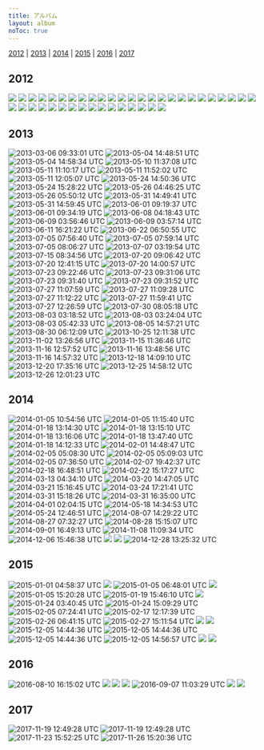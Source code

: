 ```yaml
---
title: アルバム
layout: album
noToc: true
---
```


[2012](#2012) | [2013](#2013) | [2014](#2014) | [2015](#2015) | [2016](#2016) | [2017](#2017)

## 2012
![](/img/galleries/2012-03-26_19.10.46.png)
![](/img/galleries/2012-03-26_21.32.05.png)
![](/img/galleries/2012-03-28_16.26.23.png)
![](/img/galleries/2012-04-02_21.00.50.png)
![](/img/galleries/2012-08-05_22.38.30.png)
![](/img/galleries/2012-08-05_22.39.12.png)
![](/img/galleries/2012-08-11_18.59.32.png)
![](/img/galleries/2012-08-25_09.37.01.png)
![](/img/galleries/2012-08-25_16.07.18.png)
![](/img/galleries/2012-08-25_23.21.58.png)
![](/img/galleries/2012-08-27_21.43.07.png)
![](/img/galleries/2012-08-29_11.13.23.png)
![](/img/galleries/2012-08-30_07.45.35.png)
![](/img/galleries/2012-08-30_07.46.37.png)
![](/img/galleries/2012-09-09_02.35.40.png)
![](/img/galleries/2012-09-11_20.21.39.png)
![](/img/galleries/2012-09-14_22.02.24.png)
![](/img/galleries/2012-09-14_22.47.24.png)
![](/img/galleries/2012-09-14_22.47.32.png)
![](/img/galleries/2012-09-14_23.28.44.png)
![](/img/galleries/2012-09-14_23.31.37.png)
![](/img/galleries/2012-09-16_02.33.25.png)
![](/img/galleries/2012-10-17_20.06.35.png)
![](/img/galleries/2012-11-08_03.20.22.png)
![](/img/galleries/2012-11-13_19.11.16.png)
![](/img/galleries/2012-11-18_17.49.11.png)
![](/img/galleries/2012-11-21_19.41.34.png)
![](/img/galleries/2012-11-25_13.59.28.png)
![](/img/galleries/2012-11-25_14.19.59.png)
![](/img/galleries/2012-11-25_14.41.17.png)
![](/img/galleries/2012-12-15_01.55.42.png)
![](/img/galleries/2012-12-23_22.02.12.png)
![](/img/galleries/2012-12-25_20.19.26.png)
![](/img/galleries/2012-12-25_20.28.39.png)
![](/img/galleries/2012-12-25_21.22.53.png)
![](/img/galleries/2012-12-25_21.34.45.png)
![](/img/galleries/2012-12-25_22.47.45.png)
![](/img/galleries/2012-12-25_22.52.22.png)
![](/img/galleries/2012-12-25_22.54.07.png)
![](/img/galleries/2012-12-25_22.54.18.png)
![](/img/galleries/2012-12-27_21.10.46.png)

## 2013
![2013-03-06 09:33:01 UTC](https://pbs.twimg.com/media/BEqfvFWCYAAJpNT.jpg)
![2013-05-04 14:48:51 UTC](https://pbs.twimg.com/media/BJbd09zCEAI_LLh.png)
![2013-05-04 14:58:34 UTC](https://pbs.twimg.com/media/BJbgDIBCQAAAnjN.png)
![2013-05-10 11:37:08 UTC](https://pbs.twimg.com/media/BJ5re8MCcAE8XqZ.png)
![2013-05-11 11:10:17 UTC](https://pbs.twimg.com/media/BJ-u7jnCEAAvAhh.png)
![2013-05-11 11:52:02 UTC](https://pbs.twimg.com/media/BJ-4e_dCMAIz5N3.png)
![2013-05-11 12:05:07 UTC](https://pbs.twimg.com/media/BJ-7ey7CEAAQGiR.png)
![2013-05-24 14:50:36 UTC](https://pbs.twimg.com/media/BLCeBiTCUAA_6BO.png)
![2013-05-24 15:28:22 UTC](https://pbs.twimg.com/media/BLCmqvPCQAAbQWO.png)
![2013-05-26 04:46:25 UTC](https://pbs.twimg.com/media/BLKm6s4CMAAh4HN.png)
![2013-05-26 05:50:12 UTC](https://pbs.twimg.com/media/BLK1g9YCIAAnt-V.png)
![2013-05-31 14:49:41 UTC](https://pbs.twimg.com/media/BLmg8W3CEAAQGpU.png)
![2013-05-31 14:59:45 UTC](https://pbs.twimg.com/media/BLmjPuhCcAEa7rJ.png)
![2013-06-01 09:19:37 UTC](https://pbs.twimg.com/media/BLqe_AgCUAA44b9.png)
![2013-06-01 09:34:19 UTC](https://pbs.twimg.com/media/BLqiWiVCMAEORNj.png)
![2013-06-08 04:18:43 UTC](https://pbs.twimg.com/media/BMNdPkGCEAApbye.png)
![2013-06-09 03:56:46 UTC](https://pbs.twimg.com/media/BMShzzhCAAACDgy.png)
![2013-06-09 03:57:14 UTC](https://pbs.twimg.com/media/BMSh6z2CcAEz-Fz.png)
![2013-06-11 16:21:22 UTC](https://pbs.twimg.com/media/BMffapPCYAAnMtq.png)
![2013-06-22 06:50:55 UTC](https://pbs.twimg.com/media/BNWGVrnCcAADqJi.png)
![2013-07-05 07:56:40 UTC](https://pbs.twimg.com/media/BOZSDh-CUAArURL.png)
![2013-07-05 07:59:14 UTC](https://pbs.twimg.com/media/BOZSpG5CcAA128b.png)
![2013-07-05 08:06:27 UTC](https://pbs.twimg.com/media/BOZUStkCMAAKVDF.png)
![2013-07-07 03:19:54 UTC](https://pbs.twimg.com/media/BOil4xWCAAESSMd.png)
![2013-07-15 08:34:56 UTC](https://pbs.twimg.com/media/BPM6to7CMAA37JM.png)
![2013-07-20 09:06:42 UTC](https://pbs.twimg.com/media/BPmx7o5CEAAmi7a.png)
![2013-07-20 12:41:15 UTC](https://pbs.twimg.com/media/BPnjCdtCUAAHqmO.png)
![2013-07-20 14:00:57 UTC](https://pbs.twimg.com/media/BPn1R4qCcAAy_c7.png)
![2013-07-23 09:22:46 UTC](https://pbs.twimg.com/media/BP2SYU9CEAEuMNJ.png)
![2013-07-23 09:31:06 UTC](https://pbs.twimg.com/media/BP2USWeCAAAriGz.png)
![2013-07-23 09:31:40 UTC](https://pbs.twimg.com/media/BP2UajSCIAAzPJT.png)
![2013-07-23 09:31:52 UTC](https://pbs.twimg.com/media/BP2UdmwCAAADm_l.png)
![2013-07-27 11:07:59 UTC](https://pbs.twimg.com/media/BQLQ0niCUAAtHgT.png)
![2013-07-27 11:09:28 UTC](https://pbs.twimg.com/media/BQLRKN8CAAAMIt5.png)
![2013-07-27 11:12:22 UTC](https://pbs.twimg.com/media/BQLR0z8CYAAURSV.png)
![2013-07-27 11:59:41 UTC](https://pbs.twimg.com/media/BQLcpxTCcAAfogc.png)
![2013-07-27 12:26:59 UTC](https://pbs.twimg.com/media/BQLi5pECYAApEwF.png)
![2013-07-30 08:05:18 UTC](https://pbs.twimg.com/media/BQaDxppCMAA6vyG.png)
![2013-08-03 03:18:52 UTC](https://pbs.twimg.com/media/BQtok7HCAAAmaA4.png)
![2013-08-03 03:24:04 UTC](https://pbs.twimg.com/media/BQtpw8wCQAAsmHB.png)
![2013-08-03 05:42:33 UTC](https://pbs.twimg.com/media/BQuJdutCQAAYtJN.png)
![2013-08-05 14:57:21 UTC](https://pbs.twimg.com/media/BQ6boHYCcAA3XBq.png)
![2013-08-30 06:12:09 UTC](https://pbs.twimg.com/media/BS5TKieCQAAGRi7.png)
![2013-10-25 12:11:38 UTC](https://pbs.twimg.com/media/BXa-eS9CcAAkmev.png)
![2013-11-02 13:26:56 UTC](https://pbs.twimg.com/media/BYEcbfHCcAAlu6j.png)
![2013-11-15 11:36:46 UTC](https://pbs.twimg.com/media/BZG_4XaCIAAyzOF.png)
![2013-11-16 12:57:52 UTC](https://pbs.twimg.com/media/BZMcCDaCAAEL5pM.png)
![2013-11-16 13:48:56 UTC](https://pbs.twimg.com/media/BZMnuHGCQAIsPcE.png)
![2013-11-16 14:57:32 UTC](https://pbs.twimg.com/media/BZM3bKKCQAEx-2_.png)
![2013-12-18 14:09:10 UTC](https://pbs.twimg.com/media/BbxfOtwIEAEzdLy.png)
![2013-12-20 17:35:16 UTC](https://pbs.twimg.com/media/Bb8hlJHIgAAXE5N.png)
![2013-12-25 14:58:12 UTC](https://pbs.twimg.com/media/BcVtlJYCQAAJoKn.png)
![2013-12-26 12:01:23 UTC](https://pbs.twimg.com/media/BcaOs3HCUAEFv2v.png)

## 2014
![2014-01-05 10:54:56 UTC](https://pbs.twimg.com/media/BdNfY5nCYAAFMjm.png)
![2014-01-05 11:15:40 UTC](https://pbs.twimg.com/media/BdNkIq3CUAAFd2D.png)
![2014-01-18 13:14:30 UTC](https://pbs.twimg.com/media/BeQ8AHECQAA1ybj.png)
![2014-01-18 13:15:10 UTC](https://pbs.twimg.com/media/BeQ8JxyCAAEDQ8H.png)
![2014-01-18 13:16:06 UTC](https://pbs.twimg.com/media/BeQ8XfaCUAAczqA.png)
![2014-01-18 13:47:40 UTC](https://pbs.twimg.com/media/BeRDlyRCMAAckz8.png)
![2014-01-18 14:12:33 UTC](https://pbs.twimg.com/media/BeRJSV1CAAAmuLz.png)
![2014-02-01 14:48:47 UTC](https://pbs.twimg.com/media/BfZX1sLCcAATiG-.png)
![2014-02-05 05:08:30 UTC](https://pbs.twimg.com/media/Bfr5YbiCcAAGclW.png)
![2014-02-05 05:09:03 UTC](https://pbs.twimg.com/media/Bfr5gceCEAA_scr.png)
![2014-02-05 07:36:50 UTC](https://pbs.twimg.com/media/BfsbVVrCcAAxFdc.png)
![2014-02-07 19:42:37 UTC](https://pbs.twimg.com/media/Bf5UoevCQAAp9s3.png)
![2014-02-18 16:48:51 UTC](https://pbs.twimg.com/media/BgxWWMHCQAAUoDt.png)
![2014-02-22 15:17:27 UTC](https://pbs.twimg.com/media/BhFnyR8CYAAxYD4.png)
![2014-03-13 04:34:10 UTC](https://pbs.twimg.com/media/BilKwh3CUAA3r0x.png)
![2014-03-20 14:47:05 UTC](https://pbs.twimg.com/media/BjLaK_hCUAAXJVL.png)
![2014-03-21 15:16:45 UTC](https://pbs.twimg.com/media/BjQqjW0CEAAUJ3a.png)
![2014-03-24 17:21:41 UTC](https://pbs.twimg.com/media/Bjgj6xiCYAA7Fn9.png)
![2014-03-31 15:18:26 UTC](https://pbs.twimg.com/media/BkEK1fkCQAA9xEV.png)
![2014-03-31 16:35:00 UTC](https://pbs.twimg.com/media/BkEcXG5CUAAA9Zv.png)
![2014-04-01 02:04:15 UTC](https://pbs.twimg.com/media/BkGepyfCUAEzjxi.png)
![2014-05-18 14:34:53 UTC](https://pbs.twimg.com/media/Bn7NLadCUAInZrj.png)
![2014-05-24 12:46:51 UTC](https://pbs.twimg.com/media/BoZt_h-CYAAuXzk.png)
![2014-08-07 14:29:22 UTC](https://pbs.twimg.com/media/BucUsadIAAA5lPo.png)
![2014-08-27 07:32:27 UTC](https://pbs.twimg.com/media/BwB1EGNCEAA7i8U.png)
![2014-08-28 15:15:07 UTC](https://pbs.twimg.com/media/BwIojP9IgAAcVz3.png)
![2014-09-01 16:49:13 UTC](https://pbs.twimg.com/media/Bwdkc0BIgAAp0-I.png)
![2014-11-08 11:09:34 UTC](https://pbs.twimg.com/media/B16i0WyCMAAeVxY.png)
![2014-12-06 15:46:38 UTC](https://pbs.twimg.com/media/B4Lut1JCUAA5wyY.png)
![](/img/galleries/2014-12-22_19.58.11.png)
![](/img/galleries/2014-12-27_04.21.48.png)
![2014-12-28 13:25:32 UTC](https://pbs.twimg.com/media/B58hXMRCMAEtiEx.png)

## 2015
![2015-01-01 04:58:37 UTC](https://pbs.twimg.com/media/B6PTxNCCYAAHk1V.png)
![](/img/galleries/2015-01-05_01.41.12.png)
![2015-01-05 06:48:01 UTC](https://pbs.twimg.com/media/B6kTI0BCMAAolge.png)
![](/img/galleries/2015-01-05_16.40.28.png)
![2015-01-05 15:20:28 UTC](https://pbs.twimg.com/media/B6mIZjwCMAARykO.png)
![2015-01-19 15:46:10 UTC](https://pbs.twimg.com/media/B7uUmJ4CcAIAIfv.png)
![](/img/galleries/2015-01-20_21.51.14.png)
![2015-01-24 03:40:45 UTC](https://pbs.twimg.com/media/B8FeXxGCYAAbT_C.png)
![2015-01-24 15:09:29 UTC](https://pbs.twimg.com/media/B8H8FmvCMAEYbov.png)
![2015-02-05 07:24:41 UTC](https://pbs.twimg.com/media/B9EEzmSCUAA3PBX.png)
![2015-02-17 12:17:39 UTC](https://pbs.twimg.com/media/B-C6-ggCAAAIg0p.png)
![2015-02-26 06:41:15 UTC](https://pbs.twimg.com/media/B-wECB8W8AA2mn4.png)
![2015-02-27 15:11:54 UTC](https://pbs.twimg.com/media/B-3Cwj0WkAEl92P.png)
![](/img/galleries/2015-12-05_22.26.22.png)
![](/img/galleries/2015-12-05_22.26.28.png)
![2015-12-05 14:44:36 UTC](https://pbs.twimg.com/media/CVeC1thUwAEK8OJ.png)
![2015-12-05 14:44:36 UTC](https://pbs.twimg.com/media/CVeCvc2UsAA2WuG.png)
![2015-12-05 14:44:36 UTC](https://pbs.twimg.com/media/CVeCxm5VEAAJqhu.png)
![2015-12-05 14:56:57 UTC](https://pbs.twimg.com/media/CVeF5-LUkAQrx7G.png)
![](/img/galleries/2015-12-12_13.52.34.png)
![](/img/galleries/2015-12-28_15.47.51.png)

## 2016
![2016-08-10 16:15:02 UTC](https://pbs.twimg.com/media/Cpgrt7RUAAIFMSv.jpg)
![](/img/galleries/2016-08-11_00.30.00.png)
![](/img/galleries/2016-08-12_01.41.03.png)
![](/img/galleries/2016-08-29_00.40.39.png)
![2016-09-07 11:03:29 UTC](https://pbs.twimg.com/media/CrvxB4jUEAAsrMw.jpg)
![](/img/galleries/2016-11-24_12.11.31.png)
![](/img/galleries/2016-11-24_14.33.02.png)

## 2017
![2017-11-19 12:49:28 UTC](https://pbs.twimg.com/media/DO_xgf5VwAAtVFQ.jpg)
![2017-11-19 12:49:28 UTC](https://pbs.twimg.com/media/DO_xfIkU8AAq8iS.jpg)
![2017-11-23 15:52:25 UTC](https://pbs.twimg.com/media/DPVB2l6V4AAl-X4.jpg)
![2017-11-26 15:20:36 UTC](https://pbs.twimg.com/media/DPkXVWBUMAIpGBt.jpg)


<script>
$('.album img').each(function(x,elm){
  elm.addEventListener('click', function(e){
    location.href = elm.src;
  }.bind(elm));
});
</script>

